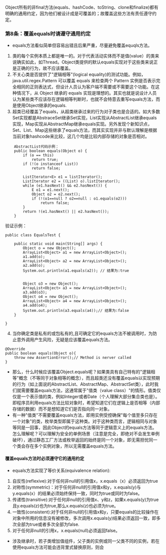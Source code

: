 Object所有的非final方法(equals、hashCode、toString、clone和finalize)都有明确的通用约定，因为他们被设计成是可覆盖的；故覆盖这些方法有责任遵守约定。

### 第8条：覆盖equals时请遵守通用约定
- equals方法看似简单但容易出错且后果严重，尽量避免覆盖equqls方法。
1. 类的每个实例本质上都是唯一的。对于代表活动实体而不是值(value）的类来说确实如此，如Thread。Object类提供的默认equals实现对于这些类来说正是正确的行为，故不应该覆盖。
2. 不关心类是否提供了"逻辑相等"(logical equality)的测试功能。例如，java.util.regex.Pattern 可以覆盖 equals 来检查两个 Pattern 实例是否表示完全相同的正则表达式，但设计人员认为客户端不需要或不需要这个功能。在这种情况下，从 Object 继承的 equals 实现是理想的。其实也就是说设计人员认为某些类不应该存在逻辑相等判断时，也就不会特意去重写equals方法，而是使用Object继承的equals.
3. 超类已经覆盖了equals，从超类继承过来的行为对子类也是合适的。如大多数Set实现都是AbstraceSet继承Set实现，List实现从AbstractList继承equals实现，Map实现从AbstractMap继承equals实现。另外发现个新知识点，Set、List、Map这些继承了equals方法，而其实实现并非与默认理解是根据当前对象hashcode来比较，这几个均是比较内部存储的对象是否相对。
```language
    AbstractList代码示例：
    public boolean equals(Object o) {
        if (o == this)
            return true;
        if (!(o instanceof List))
            return false;

        ListIterator<E> e1 = listIterator();
        ListIterator e2 = ((List) o).listIterator();
        while (e1.hasNext() && e2.hasNext()) {
            E o1 = e1.next();
            Object o2 = e2.next();
            if (!(o1==null ? o2==null : o1.equals(o2)))
                return false;
        }
        return !(e1.hasNext() || e2.hasNext());
    }
```
验证示例：
```language
public class EqualsTest {

	public static void main(String[] args) {
		Object o = new Object();
		ArrayList<Object> a1 = new ArrayList<Object>();
		a1.add(o);
		ArrayList<Object> a2 = new ArrayList<Object>();
		a2.add(o);
		System.out.println(a1.equals(a2)); // 结果为:true
		
		
		Object o3 = new Object();
		ArrayList<Object> a3 = new ArrayList<Object>();
		a3.add(o3);
		Object o4 = new Object();
		ArrayList<Object> a4 = new ArrayList<Object>();
		a4.add(o4);
		System.out.println(a3.equals(a4));// 结果为:false
	}

}

```
4. 当你确定类是私有的或包私有的,且可确定它的equals方法不被调用时，为防止意外调用产生风险，无疑是应该覆盖equals方法。
```language
@Override
public boolean equals(Object o){
	throw new AssertionError();// Method is nerver called
}
```
- 那么，什么时候应该覆盖Object.equals呢？如果类具有自己特有的"逻辑相等"概念（不等同于对象相等的概念），而且超类还没有覆盖equals以实现预期的行为（如上面说的AbstractList、AbstractMap、AbstractSet类），此时我们就需要覆盖equals方法，这通常属于"值类（value class）"的情形。值类仅仅是一个表示值的类，例如Integer或者Date（个人理解大部分集合类也是）。即程序员利用equals方法比较对象时，希望知道它们在逻辑上是否相等（内部存储的数据）而不是想知道它们是否指向同一对象。
- 有一种"值类"不需要覆盖equals方法，即用实例受控确保"每个值至多只存在一个对象"的类，枚举类型即属于这种类。对于这种类而言，逻辑相同与对象等同是一回事，因此Object的equals方法等同于逻辑意义上的equals方法。怎么理解呢？可以理解为安全的单例场景（注意是完全，即绝对不会发生单例破坏），通过静态工厂方法或枚举返回的始终是同一个对象，即无需担忧同一个类会存在多个实例对象，所以无需覆盖equals方法。
#### 覆盖equals方法时必须遵守它的通用约定
- equals方法实现了等价关系(equivalence relation):
1. 自反性(reflexive):对于任何非null的引用值x，x.equals（x）必须返回为true
2. 对称性(symmetric)：对于任何非null的引用值x和y，x.equals(y)与y.equals(x）的结果必须始终保持一致，同时为true或同时为false。
3. 传递性(transitive):对于任何非null的引用值x、y和z，如果x.equals(y)为true且y.equals(z)也为true,那么x.equals(z)也必须为true。
4. 一致性(consistent):对于任何非null的引用值x和y，只要equals的比较操作在对象中所用的信息没有被修改，多次调用x.equals(y)结果必须返回一致，即多次全部为true或者多次全部为false.
5. 对于任何非null的引用x，x.equals(null)必须返回false。
- 涉及继承时，若子类增加值组件，父子类的实例或同一父类不同的实例，若在使用equals方法可能会违背里式替换原则，则会
